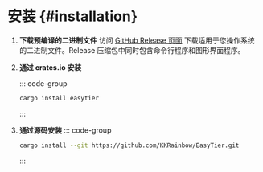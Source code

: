 # 安装 {#installation}

1. **下载预编译的二进制文件**
    访问 [GitHub Release 页面](https://github.com/KKRainbow/EasyTier/releases) 下载适用于您操作系统的二进制文件。Release 压缩包中同时包含命令行程序和图形界面程序。

2. **通过 crates.io 安装**

   ::: code-group
   ```sh [cargo]
   cargo install easytier
   ```
   :::

3. **通过源码安装**
   ::: code-group
   ```sh [cargo]
   cargo install --git https://github.com/KKRainbow/EasyTier.git
   ```
   :::